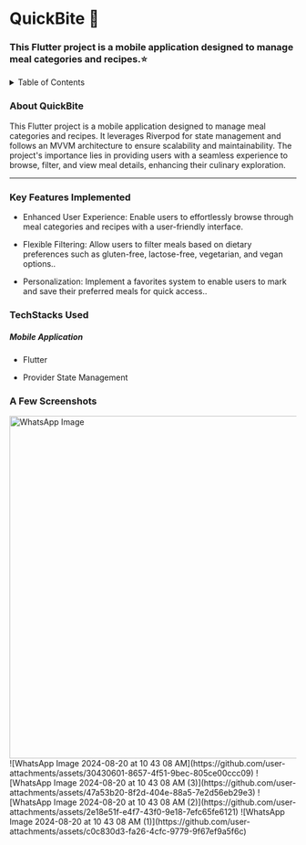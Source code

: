 <p align="center">
  </p>

<H1> QuickBite 🍔 </H1>
<H3> This Flutter project is a mobile application designed to manage meal categories and recipes.⭐ </H3>

<details>
<summary>Table of Contents</summary>

- [Aim](#aim)
- [Tech Stack](#tech-stack)
- [Key Features](#key-features)
- [Screenshots](#screenshots)
</details>
<h3 name="aim">  About QuickBite </h3>
<p>This Flutter project is a mobile application designed to manage meal categories and recipes. It leverages Riverpod for state management and follows an MVVM architecture to ensure scalability and maintainability. The project's importance lies in providing users with a seamless experience to browse, filter, and view meal details, enhancing their culinary exploration.</p>
<hr>
<h3 name="key-features"> Key Features Implemented </h3>
<ul>
    <li>
        <p>Enhanced User Experience: Enable users to effortlessly browse through meal categories and recipes with a user-friendly interface.</p>
   </li>
    <li>
        <p>Flexible Filtering: Allow users to filter meals based on dietary preferences such as gluten-free, lactose-free, vegetarian, and vegan options..</p>
    </li>
    <li>
        <p>Personalization: Implement a favorites system to enable users to mark and save their preferred meals for quick access..</p>
    </li>
</ul>
<h3 name="tech-stack">TechStacks Used</h3>
<h5>Mobile Application</h5>
<ul>
    <li>
        <p>Flutter</p>
    </li>
    <li>
        <p>Provider State Management</p>
    </li>
</ul>
<h3 name="screenshots">A Few Screenshots</h3>

<div style="display: flex; justify-content: center;">
<img src="https://github.com/user-attachments/assets/30430601-8657-4f51-9bec-805ce00ccc09" width="700" height="600" alt="WhatsApp Image">
</div>
![WhatsApp Image 2024-08-20 at 10 43 08 AM](https://github.com/user-attachments/assets/30430601-8657-4f51-9bec-805ce00ccc09)
![WhatsApp Image 2024-08-20 at 10 43 08 AM (3)](https://github.com/user-attachments/assets/47a53b20-8f2d-404e-88a5-7e2d56eb29e3)
![WhatsApp Image 2024-08-20 at 10 43 08 AM (2)](https://github.com/user-attachments/assets/2e18e51f-e4f7-43f0-9e18-7efc65fe6121)
![WhatsApp Image 2024-08-20 at 10 43 08 AM (1)](https://github.com/user-attachments/assets/c0c830d3-fa26-4cfc-9779-9f67ef9a5f6c)

